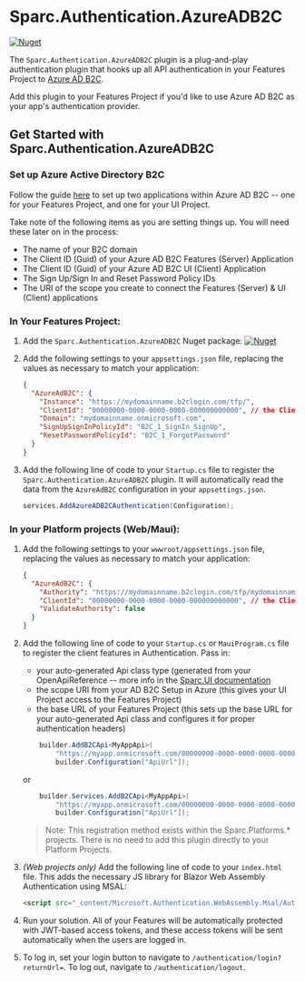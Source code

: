 # Sparc.Authentication.AzureADB2C

[![Nuget](https://img.shields.io/nuget/v/Sparc.Authentication.AzureADB2C?label=Sparc.Authentication.AzureADB2C)](https://www.nuget.org/packages/Sparc.Authentication.AzureADB2C/)

The `Sparc.Authentication.AzureADB2C` plugin is a plug-and-play authentication plugin that hooks up all API authentication in your Features Project to [Azure AD B2C](https://docs.microsoft.com/en-us/azure/active-directory-b2c/).

Add this plugin to your Features Project if you'd like to use Azure AD B2C as your app's authentication provider.

## Get Started with Sparc.Authentication.AzureADB2C

### Set up Azure Active Directory B2C

Follow the guide [here](https://docs.microsoft.com/en-us/aspnet/core/blazor/security/webassembly/hosted-with-azure-active-directory-b2c?view=aspnetcore-6.0) to set up two applications within Azure AD B2C -- one for your Features Project, and one for your UI Project. 

Take note of the following items as you are setting things up. You will need these later on in the process:

- The name of your B2C domain
- The Client ID (Guid) of your Azure AD B2C Features (Server) Application
- The Client ID (Guid) of your Azure AD B2C UI (Client) Application
- The Sign Up/Sign In and Reset Password Policy IDs
- The URI of the scope you create to connect the Features (Server) & UI (Client) applications

### In Your Features Project:

1. Add the `Sparc.Authentication.AzureADB2C` Nuget package:
[![Nuget](https://img.shields.io/nuget/v/Sparc.Authentication.AzureADB2C?label=Sparc.Authentication.AzureADB2C)](https://www.nuget.org/packages/Sparc.Authentication.AzureADB2C/)

2. Add the following settings to your `appsettings.json` file, replacing the values as necessary to match your application:
	```json
	{
      "AzureAdB2C": {
        "Instance": "https://mydomainname.b2clogin.com/tfp/",
        "ClientId": "00000000-0000-0000-0000-000000000000", // the Client ID of your Azure AD B2C Features/API Project
        "Domain": "mydomainname.onmicrosoft.com",
        "SignUpSignInPolicyId": "B2C_1_SignIn_SignUp",
        "ResetPasswordPolicyId": "B2C_1_ForgotPassword"
	  }
	}
	```

3. Add the following line of code to your `Startup.cs` file to register the `Sparc.Authentication.AzureADB2C` plugin. It will automatically read the data from the `AzureAdB2C` configuration in your `appsettings.json`.
    ```csharp
    services.AddAzureADB2CAuthentication(Configuration);
	```

### In your Platform projects (Web/Maui):

1. Add the following settings to your `wwwroot/appsettings.json` file, replacing the values as necessary to match your application:
    ```json
    {
      "AzureAdB2C": {
        "Authority": "https://mydomainname.b2clogin.com/tfp/mydomainname.onmicrosoft.com/B2C_1_SignIn_SignUp",
        "ClientId": "00000000-0000-0000-0000-000000000000", // the Client ID of your Azure AD B2C UI Project
        "ValidateAuthority": false
      }
    }
    ```

2. Add the following line of code to your `Startup.cs` or `MauiProgram.cs` file to register the client features in Authentication. Pass in:
 
    - your auto-generated Api class type (generated from your OpenApiReference -- more info in the [Sparc.UI documentation](/Sparc.UI)
    - the scope URI from your AD B2C Setup in Azure (this gives your UI Project access to the Features Project)
    - the base URL of your Features Project (this sets up the base URL for your auto-generated Api class and configures it for proper authentication headers)

    ```csharp
        builder.AddB2CApi<MyAppApi>(
            "https://myapp.onmicrosoft.com/00000000-0000-0000-0000-000000000000/MyApp.Access",
            builder.Configuration["ApiUrl"]);
    ```

    or

    ```csharp
        builder.Services.AddB2CApi<MyAppApi>(
            "https://myapp.onmicrosoft.com/00000000-0000-0000-0000-000000000000/MyApp.Access",
            builder.Configuration["ApiUrl"]);
    ```

    > Note: This registration method exists within the Sparc.Platforms.* projects. There is no need to add this plugin directly to your Platform Projects.

3. *(Web projects only)* Add the following line of code to your `index.html` file. This adds the necessary JS library for Blazor Web Assembly Authentication using MSAL:
    ```html
    <script src="_content/Microsoft.Authentication.WebAssembly.Msal/AuthenticationService.js"></script>
    ```

4. Run your solution. All of your Features will be automatically protected with JWT-based access tokens, and these access tokens will be sent automatically when
the users are logged in.

5. To log in, set your login button to navigate to `/authentication/login?returnUrl=`. To log out, navigate to `/authentication/logout`.